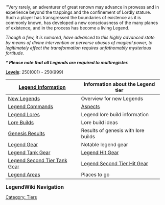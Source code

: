 ''Very rarely, an adventurer of great renown may advance in prowess and
in experience beyond the trappings and the confinement of Lordly
stature. Such a player has transgressed the boundaries of existence as
it is commonly known, has developed a new consciousness of the many
planes of existence, and in the process has become a living Legend.

*Though a few, it is rumored, have advanced to this highly advanced
state by means of divine intervention or perverse abuses of magical
power, to legitimately effect the transformation requires unfathomably
mysterious fortitude.*

*<b>\* Please note that all Legends are required to multiregister.</b>*

**[Levels](Level "wikilink"):** 250(001) - 250(999)

| [Legend Information](Legend_Information "wikilink")                                | Information about the Legend tier                                                |
|------------------------------------------------------------------------------------|----------------------------------------------------------------------------------|
| [New Legends](New_Legends "wikilink")                                              | Overview for new Legends                                                         |
| [ Legend Commands](:Category:Legend_Commands "wikilink")                           | [ Aspects](:Category:Aspects "wikilink")                                         |
| [ Legend Lores](:Category:Legend_Lores "wikilink")                                 | Legend lore build information                                                    |
| [ Lore Builds](Lore_Builds "wikilink")                                             | Lore build ideas                                                                 |
| [ Genesis Results](Genesis_Results "wikilink")                                     | Results of genesis with lore builds                                              |
| [Legend Gear](:Category:Legend_Gear "wikilink")                                    | Notable legend gear                                                              |
| [ Legend Tank Gear](:Category:Legend_Tank_Gear "wikilink")                         | [ Legend Hit Gear](:Category:Legend_Hit_Gear "wikilink")                         |
| [ Legend Second Tier Tank Gear](:Category:Legend_Second_Tier_Tank_Gear "wikilink") | [ Legend Second Tier Hit Gear](:Category:Legend_Second_Tier_Hit_Gear "wikilink") |
| [Legend Areas](:Category:Legend_Areas "wikilink")                                  | Places to go                                                                     |

**<big>LegendWiki Navigation</big>**

[Category: Tiers](Category:_Tiers "wikilink")
